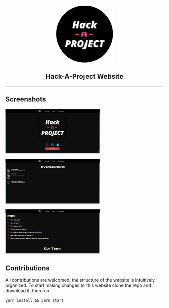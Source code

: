 <p align="center"><img src="./src/assets/hack_black_circle.png" width="180"></p>

<h2 align="center"><b>Hack-A-Project Website</b></h2>

<hr>

## Screenshots

[<img src="./src/assets/hack_web1.png" width=300>](./src/assets/hack_web1.png)

[<img src="./src/assets/hack_web2.png" width=300>](./src/assets/hack_web2.png)

[<img src="./src/assets/hack_web3.png" width=300>](./src/assets/hack_web3.png)

## Contributions

All contributions are welcomed, the structure of the website is
intuitively organized. To start making changes to this website clone
the repo and download it, then run

```bash
yarn install && yarn start
```
